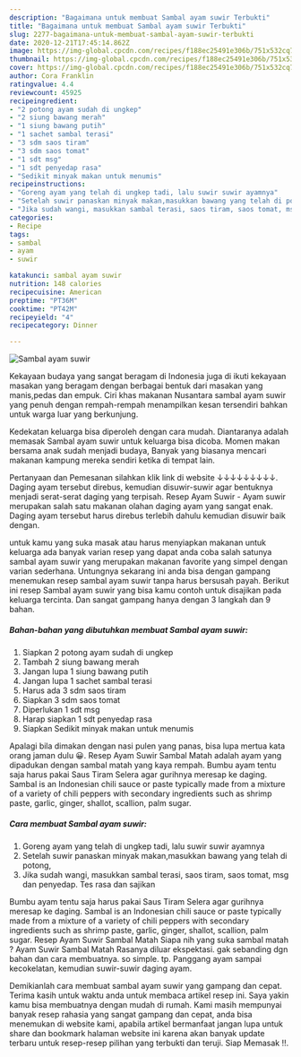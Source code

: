 ```yaml
---
description: "Bagaimana untuk membuat Sambal ayam suwir Terbukti"
title: "Bagaimana untuk membuat Sambal ayam suwir Terbukti"
slug: 2277-bagaimana-untuk-membuat-sambal-ayam-suwir-terbukti
date: 2020-12-21T17:45:14.862Z
image: https://img-global.cpcdn.com/recipes/f188ec25491e306b/751x532cq70/sambal-ayam-suwir-foto-resep-utama.jpg
thumbnail: https://img-global.cpcdn.com/recipes/f188ec25491e306b/751x532cq70/sambal-ayam-suwir-foto-resep-utama.jpg
cover: https://img-global.cpcdn.com/recipes/f188ec25491e306b/751x532cq70/sambal-ayam-suwir-foto-resep-utama.jpg
author: Cora Franklin
ratingvalue: 4.4
reviewcount: 45925
recipeingredient:
- "2 potong ayam sudah di ungkep"
- "2 siung bawang merah"
- "1 siung bawang putih"
- "1 sachet sambal terasi"
- "3 sdm saos tiram"
- "3 sdm saos tomat"
- "1 sdt msg"
- "1 sdt penyedap rasa"
- "Sedikit minyak makan untuk menumis"
recipeinstructions:
- "Goreng ayam yang telah di ungkep tadi, lalu suwir suwir ayamnya"
- "Setelah suwir panaskan minyak makan,masukkan bawang yang telah di potong,"
- "Jika sudah wangi, masukkan sambal terasi, saos tiram, saos tomat, msg dan penyedap. Tes rasa dan sajikan"
categories:
- Recipe
tags:
- sambal
- ayam
- suwir

katakunci: sambal ayam suwir 
nutrition: 148 calories
recipecuisine: American
preptime: "PT36M"
cooktime: "PT42M"
recipeyield: "4"
recipecategory: Dinner

---
```



![Sambal ayam suwir](https://img-global.cpcdn.com/recipes/f188ec25491e306b/751x532cq70/sambal-ayam-suwir-foto-resep-utama.jpg)

Kekayaan budaya yang sangat beragam di Indonesia juga di ikuti kekayaan masakan yang beragam dengan berbagai bentuk dari masakan yang manis,pedas dan empuk. Ciri khas makanan Nusantara sambal ayam suwir yang penuh dengan rempah-rempah menampilkan kesan tersendiri bahkan untuk warga luar yang berkunjung.


Kedekatan keluarga bisa diperoleh dengan cara mudah. Diantaranya adalah memasak Sambal ayam suwir untuk keluarga bisa dicoba. Momen makan bersama anak sudah menjadi budaya, Banyak yang biasanya mencari makanan kampung mereka sendiri ketika di tempat lain.

Pertanyaan dan Pemesanan silahkan klik link di website ↓↓↓↓↓↓↓↓↓. Daging ayam tersebut direbus, kemudian disuwir-suwir agar bentuknya menjadi serat-serat daging yang terpisah. Resep Ayam Suwir - Ayam suwir merupakan salah satu makanan olahan daging ayam yang sangat enak. Daging ayam tersebut harus direbus terlebih dahulu kemudian disuwir baik dengan.

untuk kamu yang suka masak atau harus menyiapkan makanan untuk keluarga ada banyak varian resep yang dapat anda coba salah satunya sambal ayam suwir yang merupakan makanan favorite yang simpel dengan varian sederhana. Untungnya sekarang ini anda bisa dengan gampang menemukan resep sambal ayam suwir tanpa harus bersusah payah.
Berikut ini resep Sambal ayam suwir yang bisa kamu contoh untuk disajikan pada keluarga tercinta. Dan sangat gampang hanya dengan 3 langkah dan 9 bahan.


<!--inarticleads1-->

##### Bahan-bahan yang dibutuhkan membuat Sambal ayam suwir:

1. Siapkan 2 potong ayam sudah di ungkep
1. Tambah 2 siung bawang merah
1. Jangan lupa 1 siung bawang putih
1. Jangan lupa 1 sachet sambal terasi
1. Harus ada 3 sdm saos tiram
1. Siapkan 3 sdm saos tomat
1. Diperlukan 1 sdt msg
1. Harap siapkan 1 sdt penyedap rasa
1. Siapkan Sedikit minyak makan untuk menumis


Apalagi bila dimakan dengan nasi pulen yang panas, bisa lupa mertua kata orang jaman dulu 😀. Resep Ayam Suwir Sambal Matah adalah ayam yang dipadukan dengan sambal matah yang kaya rempah. Bumbu ayam tentu saja harus pakai Saus Tiram Selera agar gurihnya meresap ke daging. Sambal is an Indonesian chili sauce or paste typically made from a mixture of a variety of chili peppers with secondary ingredients such as shrimp paste, garlic, ginger, shallot, scallion, palm sugar. 

<!--inarticleads2-->

##### Cara membuat  Sambal ayam suwir:

1. Goreng ayam yang telah di ungkep tadi, lalu suwir suwir ayamnya
1. Setelah suwir panaskan minyak makan,masukkan bawang yang telah di potong,
1. Jika sudah wangi, masukkan sambal terasi, saos tiram, saos tomat, msg dan penyedap. Tes rasa dan sajikan


Bumbu ayam tentu saja harus pakai Saus Tiram Selera agar gurihnya meresap ke daging. Sambal is an Indonesian chili sauce or paste typically made from a mixture of a variety of chili peppers with secondary ingredients such as shrimp paste, garlic, ginger, shallot, scallion, palm sugar. Resep Ayam Suwir Sambal Matah Siapa nih yang suka sambal matah ? Ayam Suwir Sambal Matah Rasanya diluar ekspektasi. gak sebanding dgn bahan dan cara membuatnya. so simple. tp. Panggang ayam sampai kecokelatan, kemudian suwir-suwir daging ayam. 

Demikianlah cara membuat sambal ayam suwir yang gampang dan cepat. Terima kasih untuk waktu anda untuk membaca artikel resep ini. Saya yakin kamu bisa membuatnya dengan mudah di rumah. Kami masih mempunyai banyak resep rahasia yang sangat gampang dan cepat, anda bisa menemukan di website kami, apabila artikel bermanfaat jangan lupa untuk share dan bookmark halaman website ini karena akan banyak update terbaru untuk resep-resep pilihan yang terbukti dan teruji. Siap Memasak !!. 
